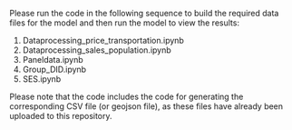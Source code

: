 Please run the code in the following sequence to build the required data files for the model and then run the model to view the results: 

1. Dataprocessing_price_transportation.ipynb
2. Dataprocessing_sales_population.ipynb
3. Paneldata.ipynb
4. Group_DID.ipynb
5. SES.ipynb

Please note that the code includes the code for generating the corresponding CSV file (or geojson file), as these files have already been uploaded to this repository.
